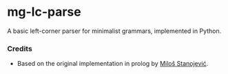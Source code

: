 # mg-lc-parse
A basic left-corner parser for minimalist grammars, implemented in Python.



### Credits
- Based on the original implementation in prolog by [Miloš Stanojević](https://github.com/stanojevic/Left-Corner-MG-parser).
